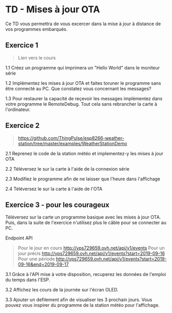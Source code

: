 # TD - Mises à jour OTA

Ce TD vous permettra de vous excercer dans la mise à jour à distance de vos programmes embarqués.

## Exercice 1

> Lien vers le cours

1.1 Créez un programme qui imprimera un "Hello World" dans le moniteur série

1.2 Implémentez les mises à jour OTA et faites toruner le programme sans être connecté au PC. Que constatez vous concernant les messages?

1.3 Pour restaurer la capacité de reçevoir les messages implémentez dans votre programme le RemoteDebug. Tout cela sans rebrancher la carte à l'ordinateur.

## Exercice 2

> https://github.com/ThingPulse/esp8266-weather-station/tree/master/examples/WeatherStationDemo

2.1 Reprenez le code de la station météo et implementez-y les mises à jour OTA 

2.2 Téléversez le sur la carte à l'aide de la connexion série

2.3 Modifiez le programme afin de ne laisser que l'heure dans l'affichage

2.4 Téléversez le sur la carte à l'aide de l'OTA

## Exercice 3 - pour les courageux

Téléversez sur la carte un programme basique avec les mises à jour OTA. Puis, dans la suite de l'exercice n'utilisez plus le câble pour se connecter au PC.

Endpoint API
> Pour le jour en cours
> http://vps729659.ovh.net/api/v1/events
> Pour un jour précis
> http://vps729659.ovh.net/api/v1/events?start=2019-09-16
> Pour une période
> http://vps729659.ovh.net/api/v1/events?start=2019-09-16&end=2019-09-17 

3.1 Grâce à l'API mise à votre disposition, recuperez les données de l'emploi du temps dans l'ESP.

3.2 Affichez les cours de la journée sur l'écran OLED.

3.3 Ajouter un defilement afin de visualiser les 3 prochain jours. Vous pouvez vous inspirer du programme de la station météo pour l'affichage.

